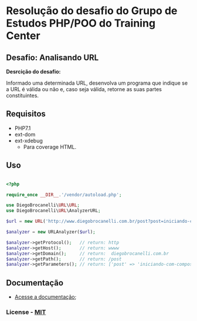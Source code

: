 # Resolução do desafio do Grupo de Estudos PHP/POO do Training Center

## Desafio: Analisando URL

**Desrcição do desafio:**

Informado uma determinada URL, desenvolva um programa que indique se a URL é válida ou não e, caso seja válida, retorne as suas partes constituintes.

## Requisitos

- PHP7.1
- ext-dom
- ext-xdebug
    - Para coverage HTML.

## Uso

```php

<?php 

require_once __DIR__.'/vendor/autoload.php';

use DiegoBrocanelli\URL\URL;
use DiegoBrocanelli\URL\AnalyzerURL;

$url = new URL('http://www.diegobrocanelli.com.br/post?post=iniciando-com-composer');

$analyzer = new URLAnalyzer($url);

$analyzer->getProtocol();   // return: http 
$analyzer->getHost();       // return: wwww 
$analyzer->getDomain();     // return:  diegobrocanelli.com.br
$analyzer->getPath();       // return: /post
$analyzer->getParameters(); // return: ['post' => 'iniciando-com-composer'] 

```

## Documentação

- [Acesse a documentação](/docs/build);

### License - [MIT](https://github.com/Diego-Brocanelli/resolucao-desafio-php-studies-training-center-dojopuzzles.com-analisando-urls/blob/master/LICENSE)